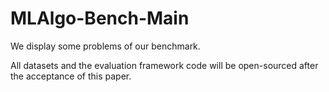 # MLAlgo-Bench-Main

We display some problems of our benchmark.

All datasets and the evaluation framework code will be open-sourced after the acceptance of this paper.